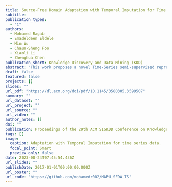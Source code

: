 ```yaml
---
title: Source-Free Domain Adaptation with Temporal Imputation for Time Series Data
subtitle: 
publication_types:
  - "1"
authors:
  - Mohamed Ragab
  - Emadeldeen Eldele
  - Min Wu
  - Chaun-Sheng Foo
  - Xiaoli Li
  - Zhenghua Chen
publication_short: Knowledge Discovery and Data Mining (KDD)
abstract: "This work proposes a novel Time-Series semi-supervised representation learning framework, CA-TCC, that learns representations given few labeled data using contrastive learning. CA-TCC builds on top of our TS-TCC work by leveraging the robust pseudo labels from the fine-tuned TS-TCC model in a supervised contrastive loss."
draft: false
featured: false
projects: []
slides: ""
url_pdf: "https://dl.acm.org/doi/pdf/10.1145/3580305.3599507"
summary: ""
url_dataset: ""
url_project: ""
url_source: ""
url_video: ""
author_notes: []
doi: ""
publication: Proceedings of the 29th ACM SIGKDD Conference on Knowledge Discovery and Data Mining
tags: []
image:
  caption: Adaptation with Temporal Imputation for time series data.
  focal_point: Smart
  preview_only: false
date: 2023-08-24T07:45:54.436Z
url_slides: ""
publishDate: 2017-01-01T00:00:00.000Z
url_poster: ""
url_code: "https://github.com/mohamedr002/MAPU_SFDA_TS"
---
```


